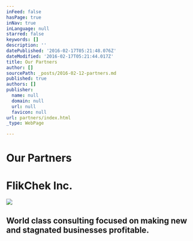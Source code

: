 ```yaml
---
inFeed: false
hasPage: true
inNav: true
inLanguage: null
starred: false
keywords: []
description: ''
datePublished: '2016-02-17T05:21:48.076Z'
dateModified: '2016-02-17T05:21:44.017Z'
title: Our Partners
author: []
sourcePath: _posts/2016-02-12-partners.md
published: true
authors: []
publisher:
  name: null
  domain: null
  url: null
  favicon: null
url: partners/index.html
_type: WebPage

---
```

# Our Partners

# FlikChek Inc.
![](https://the-grid-user-content.s3-us-west-2.amazonaws.com/31925c5b-aea5-4f41-af96-744ec8972811.jpg)

## World class consulting focused on making new and stagnated businesses profitable.